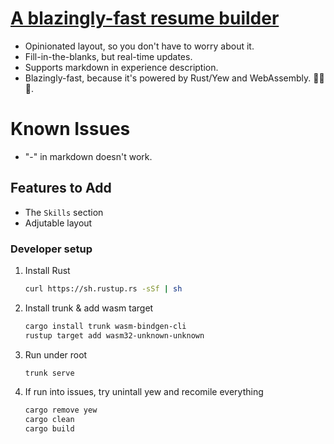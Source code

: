# [A blazingly-fast resume builder](https://yilunallenchen.github.io/Rusume/#/)
- Opinionated layout, so you don't have to worry about it.
- Fill-in-the-blanks, but real-time updates.
- Supports markdown in experience description.
- Blazingly-fast, because it's powered by Rust/Yew and WebAssembly. 🦀🦀🦀.

# Known Issues
- "-" in markdown doesn't work.

## Features to Add
- The `Skills` section
- Adjutable layout


### Developer setup
1.  Install Rust
    ```bash
    curl https://sh.rustup.rs -sSf | sh
    ```
2. Install trunk & add wasm target
    ```bash
    cargo install trunk wasm-bindgen-cli
    rustup target add wasm32-unknown-unknown
    ```
3. Run under root
    ```bash
    trunk serve
    ```

4. If run into issues, try unintall yew and recomile everything
    ```bash
    cargo remove yew
    cargo clean
    cargo build
    ```
